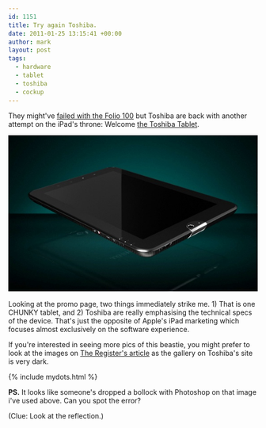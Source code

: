 ```yaml
---
id: 1151
title: Try again Toshiba.
date: 2011-01-25 13:15:41 +00:00
author: mark
layout: post
tags:
  - hardware
  - tablet
  - toshiba
  - cockup
---
```

They might've [failed with the Folio 100](http://www.reghardware.com/2010/11/15/dixons_drops_toshiba_tablet/) but Toshiba are back with another attempt on the iPad's throne: Welcome [the Toshiba Tablet](http://thetoshibatablet.com/).

![The Toshiba Tablet](/images/fromwp/2011/01/toshibatablet.jpg)

Looking at the promo page, two things immediately strike me. 1) That is one CHUNKY tablet, and 2) Toshiba are really emphasising the technical specs of the device. That's just the opposite of Apple's iPad marketing which focuses almost exclusively on the software experience.

If you're interested in seeing more pics of this beastie, you might prefer to look at the images on [The Register's article](http://www.reghardware.com/2011/01/24/toshiba_tablet_teaser/) as the gallery on Toshiba's site is very dark.

{% include mydots.html %}

**PS.** It looks like someone's dropped a bollock with Photoshop on that image i've used above. Can you spot the error?

(Clue: Look at the reflection.)
